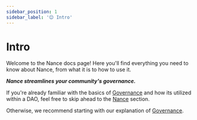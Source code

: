 ```yaml
---
sidebar_position: 1
sidebar_label: '😌 Intro'
---
```


# Intro

Welcome to the Nance docs page! Here you'll find everything you need to know about Nance, from what it is to how to use it.

***Nance streamlines your community's governance.***

If you're already familiar with the basics of [Governance](/docs/governance.md) and how its utilized within a DAO, feel free to skip ahead to the [Nance](/docs/nance.md) section.

Otherwise, we recommend starting with our explanation of [Governance](/docs/governance.md).
